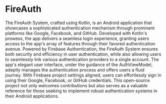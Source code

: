 # FireAuth
The FireAuth System, crafted using Kotlin, is an Android application that showcases a sophisticated authentication mechanism through prominent platforms like Google, Facebook, and GitHub. Developed with Kotlin's prowess, the app delivers a seamless login experience, granting users access to the app's array of features through their favored authentication avenue. Powered by Firebase Authentication, the FireAuth System ensures both security and efficiency in user authentication, while also allowing users to seamlessly link various authentication providers to a single account. The app's elegant user interface, under the guidance of the AuthViewModel, adeptly manages the authentication process and offers users a fluid journey. With Firebase project settings aligned, users can effortlessly sign in using their Google, Facebook, or GitHub credentials. This open-source project not only welcomes contributions but also serves as a valuable reference for those seeking to implement robust authentication systems in their Android applications.
